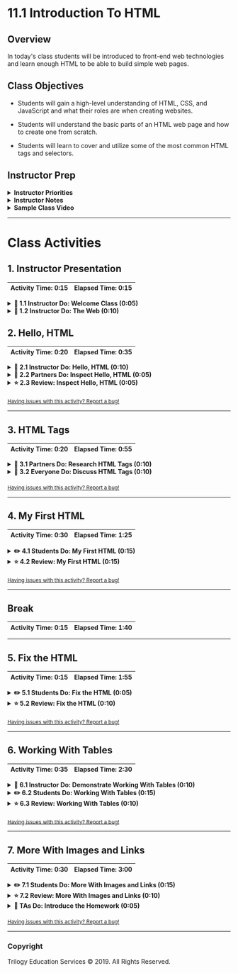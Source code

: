 # 11.1 Introduction To HTML

## Overview

In today's class students will be introduced to front-end web technologies and learn enough HTML to be able to build simple web pages.

## Class Objectives

* Students will gain a high-level understanding of HTML, CSS, and JavaScript and what their roles are when creating websites.

* Students will understand the basic parts of an HTML web page and how to create one from scratch.

* Students will learn to cover and utilize some of the most common HTML tags and selectors.

## Instructor Prep

<details>
  <summary><strong>Instructor Priorities</strong></summary>

* Students should understand the overall structure of a web page.

* Students should have a very high-level understanding of HTML, CSS, and JavaScript and what their roles are in creating a website.

* Students should become familiar with the most commonly used HTML tags and attributes.

* Students should be able to build basic websites using HTML.

</details>

<details>
  <summary><strong>Instructor Notes</strong></summary>

* Today's class will serve to provide an introduction to HTML. By the end of today's class, students should have a basic grasp of the structure of an HTML document, as well as some commonly used tags and attributes.

* We have a lot of ground to cover this week and want to make sure students are comfortable with the material needed to complete this week's homework assignment. That being said, don't feel as though you need to cover **all** of HTML and CSS this week. A solid grasp of the fundamentals with the knowledge of how to find answers to their questions would be ideal.

* Lastly, as a reminder these slideshows are for instructor use only - when distributing slides to students, please first export the slides to a PDF file. You may then send out the PDF file.

* Please reference our [Student FAQ](../../../05-Instructor-Resources/README.md#unit-11-web) for answers to questions frequently asked by students of this program. If you have any recommendations for additional questions, feel free to log an issue or a pull request with your desired additions.

</details>

<details>
  <summary><strong>Sample Class Video</strong></summary>

* To view an example class lecture visit (Note video may not reflect latest lesson plan): [Class Video](https://codingbootcamp.hosted.panopto.com/Panopto/Pages/Viewer.aspx?id=8c02274b-345b-4128-92de-a85f00085623)

</details>

- - -

# Class Activities

## 1. Instructor Presentation

| Activity Time:       0:15 |  Elapsed Time:      0:15  |
|---------------------------|---------------------------|

<details>
  <summary><strong>📣 1.1 Instructor Do: Welcome Class (0:05)</strong></summary>

* Open the [slideshow](https://docs.google.com/presentation/d/1i-QXlNque9qS78xbqd7iMJbKkOlfIfAvsOXaERCsNMk/edit?usp=sharing) and use slides 1 - 4 to welcome students to the class.

* Take a minute to welcome students and introduce them to this week's topic: The Web.

* Inform students that this week they will be creating, styling, and deploying their own web pages.

* Over the next few weeks, students will also learn CSS, JavaScript, and a few JavaScript libraries.

* Using their new skills, students will be able to create impressive interactive visualizations to help represent their data. We'll have a brief demonstration of this at the end of the slides in the next activity.

</details>

<details>
  <summary><strong>📣 1.2 Instructor Do: The Web (0:10)</strong></summary>

* Explain to students that the topics we will cover over the next few weeks will be composed of what is considered front-end web development.

* Assure students they don't need to fully understand any of the code snippets in the slides right away. The main thing we want them to understand is that these three languages exist, what they're for, and why we need to know them to build web applications.

* Open the [slideshow](https://docs.google.com/presentation/d/1i-QXlNque9qS78xbqd7iMJbKkOlfIfAvsOXaERCsNMk/edit?usp=sharing) and use slides 5 - 8 to quickly explain the core Front-End technologies; HTML, CSS, and JavaScript.

* Encourage questions here, but avoid getting too off track.

* Take a minute at the end to show them a few of the D3 visualizations using the link at the bottom of the last slide. This will help provide some context for why we're learning these technologies now.

</details>

## 2. Hello, HTML

| Activity Time:       0:20 |  Elapsed Time:      0:35  |
|---------------------------|---------------------------|

<details>
  <summary><strong>📣 2.1 Instructor Do: Hello, HTML (0:10)</strong></summary>

* Open the [slideshow](https://docs.google.com/presentation/d/1i-QXlNque9qS78xbqd7iMJbKkOlfIfAvsOXaERCsNMk/edit?usp=sharing) and use slides 9 - 16 to introduce students to HTML.

* For this activity, **don't just display this file or copy and paste the code onto your screen.** Type it out from scratch, and let your students follow along.

* Create a new HTML file in your editor. Allow students to code along if they can, but tell them not to worry if they are having trouble keeping up. They will have a chance to work on an example of their own in a couple of minutes.

* Use the code in [`my-first.html`](Activities/04-Stu_MyFirst_HTML/Solved/my-first.html) as a guide.
  ![02-Example](Images/01-Example-HTML.png)

* As you code, make sure to stress which elements are **required** for a valid HTML page, which they'll have to type out each and every time.

  * Required elements include:

    * `<!DOCTYPE html>` - **required** - informs the browser which version of HTML (or XML) you used to write the document. Doctype is a declaration, not a tag; you can also refer to it as "document type declaration", or "DTD" for short.

    * `<html>` - **required** - represents the root (top-level element) of an HTML document, so it is also referred to as the root element. All other elements must be descendants of this element.

    * `<head>` - **required** - not to be confused with [header](https://developer.mozilla.org/en-US/docs/Web/HTML/Element/header), the head provides general information about the document, including its title and links to its scripts and stylesheets. None of the content inside the head should be content that needs to be visible on the rendered page.

    * `<meta charset-"utf-8">` - **required** - the meta element is used for representing any metadata information that can't be represented by another HTML meta-related element (`<title>`, `<style>`, `<script>`, etc.). In this case, we're specifying that we want to specify the character encoding of a web page. Essentially this helps tell the browser which language, writing system, and characters are being used in a web page. utf-8 is one of the most comprehensive and widely used and recommended. Students may occasionally see this not used, since most of the time this will be correctly inferred by the browser, or sent back from the server; it's still a good idea to include it to make sure that characters in our content are correctly interpreted, according to [The World Wide Web Consortium](https://www.w3.org/International/questions/qa-html-encoding-declarations.en)

    * `<title>` - **required** - defines the title of the document as shown in the browser's title bar or on the page tab. It can only contain text, any contained tabs are ignored.

    * `<body>` - **required** - represents the content of an HTML document. All content that needs to be rendered to the page should be placed inside the body.

* Make sure you're going from your editor to the rendered HTML in your browser in order to better show students the progress we're making as we're coding and to compare the written HTML code to the rendered page.

* As you type  `<img src="https://...">` (and other tags with attributes), explain briefly HTML attributes, and how they affect the HTML element: attributes on HTML elements are additional values that configure the elements or adjust their behavior. The `src` attribute here, for example, is a mandatory attribute for `img` that defines the URL of the image to be displayed. In anchor tag,  `<a href="https://...", the`href\` attribute describes the URL we should be taken to when a user clicks on a hyperlink created by the anchor tag.

* Be sure to point out any tags that are self-closing, such as the image tag. Explain that while **most** HTML elements are paired with a closing tag, some are self-closing. Elements without a closing tag are known as **void elements**. A closing slash is optional with these, e.g. `<img src="https://www.placehold.it/350x150"/>` vs `<img src="https://www.placehold.it/350x150">`. Whether you decide to use the closing forward slash or not, it's a good idea to be consistent in your usage.

* Once we have a few elements on the page, take this a step further and open Chrome Devtools. Devtools can be opened by any of the following:

  * Right clicking the rendered HTML document inside of Chrome and clicking the `inspect` option.

  * Pressing `F12` on Windows while in Chrome.

  * Pressing `command + option + i` on a Mac.

  ![Chrome Devtools](Images/02-Chrome-Devtools.png)

* Make sure the `Elements` tab is selected here.

* We don't need to dive too deeply into Devtools today, but it can be a helpful visual aid when showing students how our written HTML matches up to rendered elements on the page. Any element we click on inside the element inspector is highlighted on the rendered page.

  ![02-HTML](Images/03-HTML.png)

* Answer any questions before proceeding to the next exercise.

</details>

<details>
  <summary><strong>👥 2.2 Partners Do: Inspect Hello, HTML (0:05)</strong></summary>

* For this activity, students will spend a few minutes going over the example coded out in the last example and use Chrome Devtools to inspect it.

* Open the [slideshow](https://docs.google.com/presentation/d/1i-QXlNque9qS78xbqd7iMJbKkOlfIfAvsOXaERCsNMk/edit?usp=sharing) and use slides 17 and 18 to introduce this activity to students.

* Instructions: [Stu_Inspect_Last_Activity](Activities/01-Stu_InspectLastActivity/README.md)

</details>

<details>
  <summary><strong>⭐ 2.3 Review: Inspect Hello, HTML (0:05)</strong></summary>

* Open the [slideshow](https://docs.google.com/presentation/d/1i-QXlNque9qS78xbqd7iMJbKkOlfIfAvsOXaERCsNMk/edit?usp=sharing) and use slide 17 to review this activity.

* Take a moment to make sure everyone was able to inspect the HTML using Chrome Devtools and answer any immediate questions.

* Point out to students that what we see in the elements inspector is what's known as the DOM, or the **D**ocument **O**bject **M**odel. This is essentially a tree of objects our web browser uses to model our HTML.

  * If we were to make a minor mistake in our HTML code, such as spelling the `head` tag as `hea`, we'd probably notice that this would be corrected inside of the element inspector. While Chrome won't change our actual HTML code for us, it will be smart enough to guess what we were trying to do and make sure that's fixed in the DOM.

    * It's important to note that we shouldn't rely on these corrections. Not all browsers will interpret invalid HTML the same way, so we want to be as accurate as possible to ensure consistent behavior across browsers.

* We'll dive a bit deeper into the DOM and Chrome Devtools in later sections, but this brief introduction is fine for now.

</details>

<sub>[Having issues with this activity? Report a bug!](https://bit.ly/2xOZoYt)</sub>

- - -

## 3. HTML Tags

| Activity Time:       0:20 |  Elapsed Time:      0:55  |
|---------------------------|---------------------------|

<details>
  <summary><strong>👥 3.1 Partners Do: Research HTML Tags (0:10)</strong></summary>

* For this activity, students will create a list of HTML elements and their descriptions. Students should create a valid, informational HTML document in which they use and describe as many of their researched elements as possible.

* Open the [slideshow](https://docs.google.com/presentation/d/1i-QXlNque9qS78xbqd7iMJbKkOlfIfAvsOXaERCsNMk/edit?usp=sharing) and use slides 20 and 21 to introduce this activity to the students.

* **Instructions:** [Stu_Research_HTML_Tags](Activities/02-Stu_Research_HTML_Tags/README.md)

</details>

<details>
  <summary><strong>🎉 3.2 Everyone Do: Discuss HTML Tags (0:10)</strong></summary>

* Open the [slideshow](https://docs.google.com/presentation/d/1i-QXlNque9qS78xbqd7iMJbKkOlfIfAvsOXaERCsNMk/edit?usp=sharing) and use slide 22 to present this discussion to the class. Leave slide 23 while discussing this topic with the students.

* As a class, discuss some of the different HTML elements students were able to research in the last activity. Have students describe these.

* Be sure to ask for practical examples for each element, and give a few examples of your own. e.g. "The Google search bar would be an example of an input element", and then maybe go to [google.com](https://www.google.com) and inspect the search bar.

  * Try to stick to simple examples if you use inspector here; more complicated web pages may feel overwhelming at this point.

* Open the [`html-tags.html`](Activities/03-Ins_HTML_Tags/Solved/html-tags.html) in your browser and gloss over any of the HTML tags just discussed, spend a minute discussing any not mentioned.

* Explain to students that there isn't any need to memorize every single HTML tag. As they've probably already discovered by now, these are relatively easy to look up, and they'll mostly use a handful of the same ones over and over again.

  * If students encounter an unfamiliar HTML element, a great resource is [HTML5 Doctor](http://html5doctor.com/), which has an [Element Index](http://html5doctor.com/element-index/) we can look up unfamiliar tags with.

  * It's worth mentioning that students will likely stumble across [W3 Schools](http://www.w3schools.com/) as they're learning HTML, CSS, and JavaScript. Often times this will be the first Google search result. While many times W3 Schools will provide fast, easy to read answers, they aren't a considered a reputable source and have been known to provide inaccurate information at times.

    * The [Mozilla Developer Network](https://developer.mozilla.org/en-US/) is considered a much more authoritative resource for web development technologies. Encourage students to become familiar with finding answers on there before looking elsewhere.

Send out the [`html-tags.html`](Activities/03-Ins_HTML_Tags/Solved/html-tags.html) file.

</details>

<sub>[Having issues with this activity? Report a bug!](https://bit.ly/2V3qof7)</sub>

- - -

## 4. My First HTML

| Activity Time:       0:30 |  Elapsed Time:      1:25  |
|---------------------------|---------------------------|

<details>
  <summary><strong>✏️ 4.1 Students Do: My First HTML (0:15)</strong></summary>

* For this activity, students will create a simple HTML page.

* Open the [slideshow](https://docs.google.com/presentation/d/1i-QXlNque9qS78xbqd7iMJbKkOlfIfAvsOXaERCsNMk/edit?usp=sharing) and use slides 24 and 25 to present this activity to the students.

* **Instructions:** [Stu_MyFirst_HTML](Activities/04-Stu_MyFirst_HTML/README.md)

</details>

<details>
  <summary><strong>⭐ 4.2 Review: My First HTML (0:15)</strong></summary>

* Open the [slideshow](https://docs.google.com/presentation/d/1i-QXlNque9qS78xbqd7iMJbKkOlfIfAvsOXaERCsNMk/edit?usp=sharing) and use slide 26 to review this activity.

* When time is up, regroup and open up the solution file [`MyFirst_HTML_Solved`](Activities/04-Stu_MyFirst_HTML/Solved/my-first.html) and walk students through the code. Be sure to point out and quiz them on what each of the different elements does. It's okay if they aren't sure, encourage them to guess!

* In particular, take extra care to make sure they understand why we need the `html`, `title`, and `body` tags. Be sure to mention the `DOCTYPE` and `meta` as well.

  * `doctype` - tells the browser which version of HTML (or XML) we used to create the document. This isn't really a tag like all the others, but a declaration we put at the top of our page above the rest of the code.

  * `html` - represents the root (top-level element) of an HTML document. All other elements go inside the `html` element.

  * `head` - holds elements that provide general information about the HTML document, such as links to external CSS and JavaScript files, the title of the web page, and any other metadata used in the document.

  * `title` -  defines the title of the document as shown in the browser's title bar or on the page tab.

  * `<meta charset-"utf-8">` - the `meta` tag is used for any other metadata that can't be represented by another HTML element inside the head. In this case, we're specifying that we want to use the "utf-8" character set. This has to do with which language, writing system, and characters being used on a web page. This is currently the most widely used and recommended, as well as one of the most comprehensive.

  * `body` - represents the content of an HTML document. Any content that needs to be rendered to the page goes inside the body.

* Once that's been established, move on to the other elements. Go back and forth between VS Code and the rendered HTML page inside Chrome to help explain potentially confusing aspects of the solution.

  * Ask students what they think the alt attribute on the image does. Make sure they understand that while it is **technically** optional, we should always try to include this because:

    * The alt attribute helps users with visual impairments understand what type of content is being displayed on the screen when using a screen reader or braille display.

    * It helps search engines better understand the content of our web pages, helping us with [SEO](https://en.wikipedia.org/wiki/Search_engine_optimization).

    * If there's ever a time where our image can't be loaded properly, the alt attribute text will appear where the image would have.

  * Make sure students understand what `target="_blank"` does. Demonstrate this in the browser.

    * `target="_blank"` opens a link in a new tab.

      * By default, `target="_self"` is the default attribute for anchor tags (even if we don't write it explicitly). A hyperlink's default behavior is to open the web page in its current tab.

        * There are a few other, less frequently used options described in the [Mozilla Docs](https://developer.mozilla.org/en-US/docs/Web/HTML/Element/a#attr-target), although we most likely won't need to use them.

  * If everyone's feeling confident with the solution, move on to the [bonus solution](Activities/04-Stu_MyFirst_HTML/Solved/my-first-bonus.html).

    * Point out how we can create ordered and unordered lists by nesting `li` elements inside either an `ol` (ordered list), or `ul` (unordered list) element.

      * We can nest any kind of content inside of lists, we aren't limited to only using text. When we visit a website with a navigation bar, it's often built with links inside of unordered lists.

    * Lastly, show students how the iframe element works.

      * This isn't just for videos, although that's where most people have seen them before.

      * If we were to change the iframe's `src` attribute to another website e.g. `https://www.wikipedia.org`, and reloaded the page, we'd see a nested window to wikipedia.org.

        * It's important to note that some websites block themselves from being loaded in iframes on external sites or on locally hosted files.

        * Most importantly, make sure students understand that an iframe effectively embeds an entire web page into the current page.

</details>

<sub>[Having issues with this activity? Report a bug!](https://bit.ly/2waRp7M)</sub>

- - -

## Break

| Activity Time:       0:15 |  Elapsed Time:      1:40  |
|---------------------------|---------------------------|

- - -

## 5. Fix the HTML

| Activity Time:       0:15 |  Elapsed Time:      1:55  |
|---------------------------|---------------------------|

<details>
  <summary><strong>✏️ 5.1 Students Do: Fix the HTML (0:05)</strong></summary>

* For this activity, students will be tasked with fixing mistakes in an HTML document.

* Open the [slideshow](https://docs.google.com/presentation/d/1i-QXlNque9qS78xbqd7iMJbKkOlfIfAvsOXaERCsNMk/edit?usp=sharing) and use slides 28 and 29 to introduce this activity to the students.

* **Instructions:** [Stu_FixThe_HTML](Activities/05-Stu_FixThe_HTML/README.md)

</details>

<details>
  <summary><strong>⭐ 5.2 Review: Fix the HTML (0:10)</strong></summary>

* Open the [slideshow](https://docs.google.com/presentation/d/1i-QXlNque9qS78xbqd7iMJbKkOlfIfAvsOXaERCsNMk/edit?usp=sharing) and use slide 30 to review this activity.

* Go over the [Solved](Activities/05-Stu_FixThe_HTML/Solved) version of the last activity as a class. Each comment in the corrected HTML describes what was changed from the incorrect version.

  ![Fix-HTML.png](Images/04-Solved-Fix-HTML.png)

* Ask students which mistakes they missed if any and answer any questions about the solution.

* Inform students that even though this document was full of issues, it still loaded in the browser, albeit not entirely as intended. This is because as mentioned earlier, web browsers will attempt to fix these issues as they get rendered to the DOM. We don't want to rely on this because it's inconsistent across browsers, or even across versions of the same browser.

* In your web browser, navigate to the [W3 Validator](https://validator.w3.org/#validate_by_input) and show students how we can validate our HTML code by pasting it into this tool.

  ![HTML Validate](Images/05-HTML-Validate.png)

  * The W3 Validator is a free tool offered by the World Wide Web Consortium, an international community that develops web standards.

  * This is a great tool to use to make sure our websites meet web standards. Had we used it for the last activity, we could have confidently worked through all of the errors and been sure nothing was missed.

</details>

<sub>[Having issues with this activity? Report a bug!](https://bit.ly/2UGfI7a)</sub>

- - -

## 6. Working With Tables

| Activity Time:       0:35 |  Elapsed Time:      2:30  |
|---------------------------|---------------------------|

<details>
  <summary><strong>📣 6.1 Instructor Do: Demonstrate Working With Tables (0:10)</strong></summary>

* Open the [slideshow](https://docs.google.com/presentation/d/1i-QXlNque9qS78xbqd7iMJbKkOlfIfAvsOXaERCsNMk/edit?usp=sharing) and use slides 31 and 32 while demonstrating this lesson.

* Inform students that they'll often need to display tabular data they pulled from a spreadsheet or database. Lists just aren't going to cut it here.

* To accomplish this, we're going to use tables. We might have mentioned them during the HTML tags activity, but now students will be given a spreadsheet they'll use to create a table with HTML.

* Create a simple HTML table live for students. Make sure this table includes th, tr, and td elements. This doesn't need to be any more than 2 columns and a few rows for them to get the gist. Possible options might include:

  * A table of student names and their row numbers.

  * A table of student names and their favorite animal.

  * Try and have fun here!

  * Example:

  ![Table Example](Images/06-Table-Example.png)

* Make sure you explain the function of each element that goes into making a table. Show students your code, as well as the rendered table in the browser.

  * **table:** Acts as a container for our rows and columns.

  * **tr (Table Row):** These elements serve as rows for our table. They contain a row of table cells.

  * **th (Table Header):** These are table cells that are for containing column titles. These will have bold text by default.

  * **td (Table Data):** These are table cells for holding data. These are not column titles.

  * We also have a few other optional table tags that can be used to give semantic meaning to our table. These include:

    * **thead (Table Head):** Acts as a container for the row(s) holding our table headers.

    * **tbody (Table Body):** Acts as a container for the rows holding our table data that is not part of the table head.

    * **tfoot (Table Footer):** Acts as a container for bottom rows in a table which acts as a summary of the tables content. The `tfoot` element is rendered at the bottom of the table by default, regardless of which row(s) it's holding.

* Answer any questions before they start the next activity.

</details>

<details>
  <summary><strong>✏️ 6.2 Students Do: Working With Tables (0:15)</strong></summary>

* For this activity students will create an HTML5 table modeled from a spreadsheet. They will use the border and colspan properties, as well as make use of the `thead`, `tbody`, and `tfoot` elements.

* Open the [slideshow](https://docs.google.com/presentation/d/1i-QXlNque9qS78xbqd7iMJbKkOlfIfAvsOXaERCsNMk/edit?usp=sharing) and use slides 33 and 34 to present this activity to the students.

  * **Instructions:** [Stu_Working_With_Tables](Activities/06-Stu_WorkingWithTables/README.md)

</details>

<details>
  <summary><strong>⭐ 6.3 Review: Working With Tables (0:10)</strong></summary>

* Open the [slideshow](https://docs.google.com/presentation/d/1i-QXlNque9qS78xbqd7iMJbKkOlfIfAvsOXaERCsNMk/edit?usp=sharing) and use slide 35 to review this activity.

* As a class, review the solution file, [Stu_Working_With_Tables_Solved](Activities/06-Stu_WorkingWithTables/Solved/index.html).

* Show students how we can achieve the effect of bold text here by using th elements for our headers. We could technically use strong tags, but since we have elements already made for this specific purpose, it's better to use those instead.

* Show students how we can increase the width of a td or th element by using the colspan property. Some students may have thought to use empty td or th elements to create the empty space, but this wouldn't allow us to actually have content that spans multiple cells.

* Lastly point out the border property. Explain that this gives our table a border we can adjust the thickness of by increasing its value. We'll learn more advanced ways of doing this with CSS, but this is fine for now.

* Lastly point out the use of the thead, tbody, and tfoot elements. Explain that we can make a valid HTML table without these, but we add semantic meaning to the content inside of our table if we do, so we should try to whenever possible.

* Let students know that it would probably take them a long time to insert more than just a few rows from a spreadsheet or database into an HTML document in this way. It's important to become familiar with how different elements work together, but assure students that we're going to learn better, more programmatic methods of rendering HTML populated with external data. More on this next week!

</details>

<sub>[Having issues with this activity? Report a bug!](https://bit.ly/3dU3mjm)</sub>

- - -

## 7. More With Images and Links

| Activity Time:       0:30 |  Elapsed Time:      3:00  |
|---------------------------|---------------------------|

<details>
  <summary><strong>✏️ 7.1 Students Do: More With Images and Links (0:15)</strong></summary>

* For this activity, students will create a webpage using images downloaded from their Jupyter notes from a previous project.

* Open the [slideshow](https://docs.google.com/presentation/d/1i-QXlNque9qS78xbqd7iMJbKkOlfIfAvsOXaERCsNMk/edit?usp=sharing) and use slides 36 and 37 to present this activity to the class.

  * **Instructions:** [Stu_Image_And_Links](Activities/07-Stu_ImageAndLinks/README.md)

</details>

<details>
  <summary><strong>⭐ 7.2 Review: More With Images and Links (0:10)</strong></summary>

* Open the [slideshow](https://docs.google.com/presentation/d/1i-QXlNque9qS78xbqd7iMJbKkOlfIfAvsOXaERCsNMk/edit?usp=sharing) and use slide 38 to review this activity.

* Open the [Stu_Image_And_Links_Solved](Activities/07-Stu_ImageAndLinks/Solved/index.html) file in your browser and show students the finished page. Be sure to demonstrate how a new tab is opened in our browser whenever our image is clicked.

* Open the solution in your editor and show students how we can make the images clickable links by wrapping them in anchor tags. Instead of inserting text inside of anchor tags to be displayed as a hyperlink, we used an image instead.

* Point out the `article` and `section` tags. Explain to students that these are relatively new semantic elements we can use to group our content into related sections. These are optional, but it can help to organize our HTML into different parts. Explain that grouping related content makes our code more organized, can make styling specific elements with CSS easier, and can make our web pages more accessible to users with disabilities.

  * With a few different elements which behave the same on the page, it can sometimes be difficult to choose the appropriate semantic tag. HTML5 Doctor has an informative [flowchart](http://html5doctor.com/downloads/h5d-sectioning-flowchart.pdf) for deciding which semantic tag to use.

  * It's worth mentioning that the `div` element can also be used to divide content and behaves the same way the `article` and `section` elements do when rendered to the page. The `div` tag, however, doesn't have any semantic meaning and should be used only when no other semantic element is appropriate.

* Point out that we can make text italicized by using the `<em>` element. In additional to making text italicized, the `<em>` element has a semantic meaning as it marks text which has stress emphasis.

* Point out the use of `figure` and `figcaption` as a more semantic approach for these figures than articles. Mention that:

  * The `figure` element is intended to be used in conjunction with the `figcaption` element to mark up diagrams, illustrations, photos, and code examples (among other things).

* Answer any lingering questions before introducing the homework.

</details>

<details>
  <summary><strong>📣 TAs Do: Introduce the Homework (0:05)</strong></summary>

* Open the [slideshow](https://docs.google.com/presentation/d/1i-QXlNque9qS78xbqd7iMJbKkOlfIfAvsOXaERCsNMk/edit?usp=sharing) and use slide 39 while TAs present the homework to the students.

* Introduce this week's [homework assignment](../../../02-Homework/11-Web/Instructions/README.md).

* Answer any questions about the homework.

* Assure students that while they may not know everything they need to complete the assignment, they do know enough to get started today.

* If there's any time leftover, have students get a head start on this week's homework assignment!

</details>

<sub>[Having issues with this activity? Report a bug!](https://bit.ly/2JytzpI)</sub>

- - -

### Copyright

Trilogy Education Services © 2019. All Rights Reserved.
